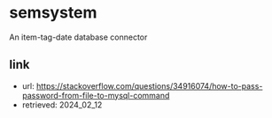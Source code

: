 # semsystem

An item-tag-date database connector

## link

- url: <https://stackoverflow.com/questions/34916074/how-to-pass-password-from-file-to-mysql-command>
- retrieved: 2024_02_12

